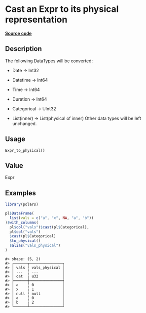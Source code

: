 

# Cast an Expr to its physical representation

[**Source code**](https://github.com/pola-rs/r-polars/tree/5765842071140bd7a822ebb4fd6b0ab652d73f0d/R/after-wrappers.R#L20)

## Description

The following DataTypes will be converted:

<ul>
<li>

Date -\> Int32

</li>
<li>

Datetime -\> Int64

</li>
<li>

Time -\> Int64

</li>
<li>

Duration -\> Int64

</li>
<li>

Categorical -\> UInt32

</li>
<li>

List(inner) -\> List(physical of inner) Other data types will be left
unchanged.

</li>
</ul>

## Usage

<pre><code class='language-R'>Expr_to_physical()
</code></pre>

## Value

Expr

## Examples

``` r
library(polars)

pl$DataFrame(
  list(vals = c("a", "x", NA, "a", "b"))
)$with_columns(
  pl$col("vals")$cast(pl$Categorical),
  pl$col("vals")
  $cast(pl$Categorical)
  $to_physical()
  $alias("vals_physical")
)
```

    #> shape: (5, 2)
    #> ┌──────┬───────────────┐
    #> │ vals ┆ vals_physical │
    #> │ ---  ┆ ---           │
    #> │ cat  ┆ u32           │
    #> ╞══════╪═══════════════╡
    #> │ a    ┆ 0             │
    #> │ x    ┆ 1             │
    #> │ null ┆ null          │
    #> │ a    ┆ 0             │
    #> │ b    ┆ 2             │
    #> └──────┴───────────────┘
